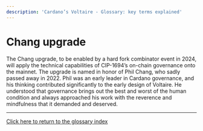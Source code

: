 ```yaml
---
description: 'Cardano’s Voltaire - Glossary: key terms explained'
---
```


# Chang upgrade

The Chang upgrade, to be enabled by a hard fork combinator event in 2024, will apply the technical capabilities of CIP-1694’s on-chain governance onto the mainnet. The upgrade is named in honor of Phil Chang, who sadly passed away in 2022. Phil was an early leader in Cardano governance, and his thinking contributed significantly to the early design of Voltaire. He understood that governance brings out the best and worst of the human condition and always approached his work with the reverence and mindfulness that it demanded and deserved.

***

[Click here to return to the glossary index](../../../cardano/cardano-governance/key-terms/general-glossary/)
